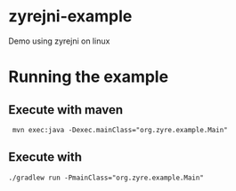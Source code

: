 # zyrejni-example

Demo using zyrejni on linux

# Running the example

## Execute with maven

     mvn exec:java -Dexec.mainClass="org.zyre.example.Main"

## Execute with 

    ./gradlew run -PmainClass="org.zyre.example.Main"
